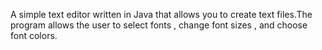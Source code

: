 A simple text editor written in Java that allows you to create text files.The program allows the user to select fonts , change font sizes , and choose font colors.
